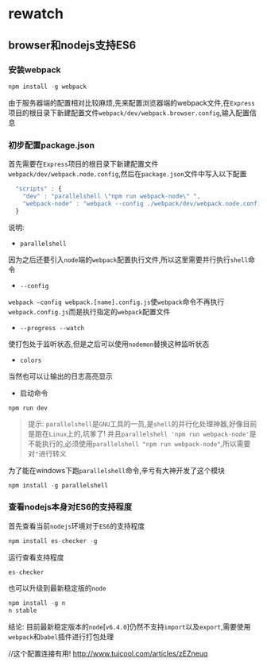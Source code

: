 # rewatch

## browser和nodejs支持ES6

### 安装webpack

```javascript
npm install -g webpack
```

由于服务器端的配置相对比较麻烦,先来配置浏览器端的webpack文件,在`Express`项目的根目录下新建配置文件`webpack/dev/webpack.browser.config`,输入配置信息





### 初步配置package.json

首先需要在`Express`项目的根目录下新建配置文件`webpack/dev/webpack.node.config`,然后在`package.json`文件中写入以下配置

```javascript
  "scripts" : {
    "dev" : "parallelshell \"npm run webpack-node\" ",
    "webpack-node" : "webpack --config ./webpack/dev/webpack.node.config.js --progress --watch --colors"
  }
```
说明:

- `parallelshell` 

因为之后还要引入`node`端的`webpack`配置执行文件,所以这里需要并行执行`shell`命令

- `--config`

`webpack —config webpack.[name].config.js`使`webpack`命令不再执行`webpack.config.js`而是执行指定的`webpack`配置文件

- `--progress --watch`

使打包处于监听状态,但是之后可以使用`nodemon`替换这种监听状态

- `colors`

当然也可以让输出的日志高亮显示

- 启动命令

`npm run dev`


>提示: `parallelshell`是`GNU`工具的一员,是`shell`的并行化处理神器,好像目前是跑在`Linux`上的,坑爹了! 并且`parallelshell 'npm run webpack-node'`是不能执行的,必须使用`parallelshell "npm run webpack-node"`,所以需要对`"`进行转义

为了能在windows下跑`parallelshell`命令,辛亏有大神开发了这个模块

```javascript
npm install -g parallelshell
```

















### 查看nodejs本身对ES6的支持程度

首先查看当前`nodejs`环境对于`ES6`的支持程度

```javascript
npm install es-checker -g
```

运行查看支持程度

```javascript
es-checker
```

也可以升级到最新稳定版的`node`

```javascript
npm install -g n 
n stable
```

结论: 目前最新稳定版本的`node`[`v6.4.0`]仍然不支持`import`以及`export`,需要使用`webpack`和`babel`插件进行打包处理























//这个配置连接有用!
http://www.tuicool.com/articles/zEZneuq


